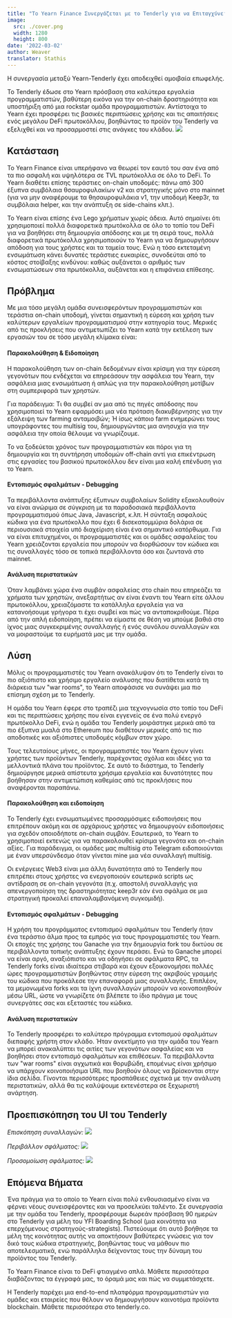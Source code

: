 ```yaml
---
title: "Το Yearn Finance Συνεργάζεται με το Tenderly για να Επιταγχύνει την Ανάπτυξη, το Debugging & την Ανάλυση Περιστατικών"
image:
  src: ./cover.png
  width: 1280
  height: 800
date: '2022-03-02'
author: Weaver
translator: Stathis
---
```


Η συνεργασία μεταξύ Yearn-Tenderly έχει αποδειχθεί αμοιβαία επωφελής.

Το Tenderly έδωσε στο Yearn πρόσβαση στα καλύτερα εργαλεία προγραμματιστών, βαθύτερη εικόνα για την on-chain δραστηριότητα και υποστήριξη από μια rockstar ομάδα προγραμματιστών. Αντίστοιχα το Yearn έχει προσφέρει τις βασικές περιπτώσεις χρήσης και τις απαιτήσεις ενός μεγάλου DeFi πρωτοκόλλου, βοηθώντας το προϊόν του Tenderly να εξελιχθεί και να προσαρμοστεί στις ανάγκες του κλάδου.
![](cover.png?w=1400&h=670)

## Κατάσταση
Το Yearn Finance είναι υπερήφανο να θεωρεί τον εαυτό του σαν ένα από τα πιο ασφαλή και υψηλότερα σε TVL πρωτόκολλα σε όλο το DeFi. Το Yearn διαθέτει επίσης τεράστιες on-chain υποδομές: πάνω από 300 έξυπνα συμβόλαια θσαυροφυλακίων v2 και στρατηγικής μόνο στο mainnet (για να μην αναφέρουμε τα θησαυροφυλάκια v1, την υποδομή Keep3r, τα συμβόλαια helper, και την ανάπτυξη σε side-chains κλπ.).

Το Yearn είναι επίσης ένα Lego χρήματων χωρίς άδεια. Αυτό σημαίνει ότι χρησιμοποιεί πολλά διαφορετικά πρωτόκολλα σε όλο το τοπίο του DeFi για να βοηθήσει στη δημιουργία απόδοσης και με τη σειρά τους, πολλά διαφορετικά πρωτόκολλα χρησιμοποιούν το Yearn για να δημιουργήσουν απόδοση για τους χρήστες και τα ταμεία τους. Ενώ η τόσο εκτεταμένη ενσωμάτωση κάνει δυνατές τεράστιες ευκαιρίες, συνοδεύται από το κόστος στοίβαξης κινδύνου: καθώς αυξάνεται ο αριθμός των ενσωματώσεων στα πρωτόκολλα, αυξάνεται και η επιφάνεια επίθεσης.

## Πρόβλημα
Με μια τόσο μεγάλη ομάδα συνεισφερόντων προγραμματιστών και τεράστια on-chain υποδομή, γίνεται σημαντική η εύρεση και χρήση των καλύτερων εργαλείων προγραμματισμού στην κατηγορία τους. Μερικές από τις προκλήσεις που αντιμετωπίζει το Yearn κατά την εκτέλεση των εργασιών του σε τόσο μεγάλη κλίμακα είναι:

#### Παρακολούθηση & Ειδοποίηση
Η παρακολούθηση των on-chain δεδομένων είναι κρίσιμη για την εύρεση γεγονότων που ενδέχεται να επηρεάσουν την ασφάλεια του Yearn, την ασφάλεια μιας ενσωμάτωση ή απλώς για την παρακολούθηση μοτίβων στη συμπεριφορά των χρηστών.

Για παράδειγμα: Τι θα συμβεί αν μια από τις πηγές απόδοσης που χρησιμοποιεί το Yearn εφαρμόσει μια νέα πρόταση διακυβέρνησης για την εξάλειψη των farming ανταμοιβών; Ή ίσως κάποιο farm ενημερώνει τους υπογράφοντες του multisig του, δημιουργώντας μια ανησυχία για την ασφάλεια την οποία θέλουμε να γνωρίζουμε.

Το να ξοδεύεται χρόνος των προγραμματιστών και πόροι για τη δημιουργία και τη συντήρηση υποδομών off-chain αντί για επικέντρωση στις εργασίες του βασικού πρωτοκόλλου δεν είναι μια καλή επένδυση για το Yearn.

#### Εντοπισμός σφαλμάτων - Debugging
Τα περιβάλλοντα ανάπτυξης έξυπνων συμβολαίων Solidity εξακολουθούν να είναι ανώριμα σε σύγκριση με τα παραδοσιακά περιβάλλοντα προγραμματισμού όπως Java, Javascript, κ.λπ. Η σύνταξη ασφαλούς κώδικα για ένα πρωτόκολλο που έχει 6 δισεκατομμύρια δολάρια σε περιουσιακά στοιχεία υπό διαχείριση είναι ένα σημαντικό κατόρθωμα. Για να είναι επιτυχημένοι, οι προγραμματιστές και οι ομάδες ασφαλείας του Yearn χρειάζονται εργαλεία που μπορούν να διορθώσουν τον κώδικα και τις συναλλαγές τόσο σε τοπικά περιβάλλοντα όσο και ζωντανά στο mainnet.

#### Ανάλυση περιστατικών
Όταν λαμβάνει χώρα ένα συμβάν ασφαλείας στο chain που επηρεάζει τα χρήματα των χρηστών, ανεξαρτήτως αν είναι έναντι του Yearn είτε άλλου πρωτοκόλλου, χρειαζόμαστε τα κατάλληλα εργαλεία για να κατανοήσουμε γρήγορα τι έχει συμβεί και πώς να ανταποκριθούμε. Πέρα από την απλή ειδοποίηση, πρέπει να είμαστε σε θέση να μπούμε βαθιά στο ίχνος μιας συγκεκριμένης συναλλαγής ή ενός συνόλου συναλλαγών και να μοιραστούμε τα ευρήματά μας με την ομάδα.

## Λύση
Μόλις οι προγραμματιστές του Yearn ανακάλυψαν ότι το Tenderly είναι το πιο αξιόπιστο και χρήσιμο εργαλείο ανάλυσης που διατίθεται κατά τη διάρκεια των "war rooms", το Yearn αποφάσισε να συνάψει μια πιο επίσημη σχέση με το Tenderly.

Η ομάδα του Yearn έφερε στο τραπέζι μια τεχνογνωσία στο τοπίο του DeFi και τις περιπτώσεις χρήσης που είναι εγγενείς σε ένα πολύ ενεργό πρωτόκολλο DeFi, ενώ η ομάδα του Tenderly μοιράστηκε μερικά από τα πιο έξυπνα μυαλά στο Ethereum που διαθέτουν μερικές από τις πιο αποδοτικές και αξιόπιστες υποδομές κόμβων στον χώρο.

Τους τελευταίους μήνες, οι προγραμματιστές του Yearn έχουν γίνει χρήστες των προϊόντων Tenderly, παρέχοντας σχόλια και ιδέες για τα μελλοντικά πλάνα του προϊόντος. Σε αυτό το διάστημα, το Tenderly δημιούργησε μερικά απίστευτα χρήσιμα εργαλεία και δυνατότητες που βοήθησαν στην αντιμετώπιση καθεμίας από τις προκλήσεις που αναφέρονται παραπάνω.

#### Παρακολούθηση και ειδοποίηση
Το Tenderly έχει ενσωματωμένες προσαρμόσιμες ειδοποιήσεις που επιτρέπουν ακόμη και σε αρχάριους χρήστες να δημιουργούν ειδοποιήσεις για σχεδόν οποιοδήποτε on-chain συμβάν. Εσωτερικά, το Yearn το χρησιμοποιεί εκτενώς για να παρακολουθεί κρίσιμα γεγονότα και on-chain αξίες. Για παράδειγμα, οι ομάδες μας multisig στο Telegram ειδοποιούνται με έναν υπερσύνδεσμο όταν γίνεται mine μια νέα συναλλαγή multisig.

Οι ενέργειες Web3 είναι μια άλλη δυνατότητα από το Tenderly που επιτρέπει στους χρήστες να ενεργοποιούν εσωτερικά scripts ως αντίδραση σε on-chain γεγονότα (π.χ. αποστολή συναλλαγής για απενεργοποίηση της δραστηριότητας keep3r εάν ένα σφάλμα σε μια στρατηγική προκαλεί επαναλαμβανόμενη συγκομιδή).

#### Εντοπισμός σφαλμάτων - Debugging
Η χρήση του προγράμματος εντοπισμού σφαλμάτων του Tenderly ήταν ένα τεράστιο άλμα προς τα εμπρός για τους προγραμματιστές του Yearn. Οι εποχές της χρήσης του Ganache για την δημιουργία fork του δικτύου σε περιβάλλοντα τοπικής ανάπτυξης έχουν περάσει. Ενώ το Ganache μπορεί να είναι αργό, αναξιόπιστο και να οδηγήσει σε σφάλματα RPC, τα Tenderly forks  είναι ιδιαίτερα στιβαρά και έχουν εξοικονομήσει πολλές ώρες προγραμματιστών βοηθώντας στην εύρεση της ακριβούς γραμμής του κώδικα που προκάλεσε την επαναφορά μιας συναλλαγής. Επιπλέον, τα μεμονωμένα forks και τα ίχνη συναλλαγών μπορούν να κοινοποιηθούν μέσω URL, ώστε να γνωρίζετε ότι βλέπετε το ίδιο πράγμα με τους συνεργάτες σας και εξεταστές του κώδικα.

#### Ανάλυση περιστατικών
Το Tenderly προσφέρει το καλύτερο πρόγραμμα εντοπισμού σφαλμάτων διεπαφής χρήστη στον κλάδο. Ήταν ανεκτίμητο για την ομάδα του Yearn να μπορεί ανακαλύπτει τις αιτίες των γεγονότων ασφαλείας και να βοηθήσει στον εντοπισμό σφαλμάτων και επιθέσεων. Τα περιβάλλοντα των "war rooms" είναι αγχωτικά και θορυβώδη, επομένως είναι χρήσιμο να υπάρχουν κοινοποιήσιμα URL που βοηθούν όλους να βρίσκονται στην ίδια σελίδα. Γίνονται περισσότερες προσπάθειες σχετικά με την ανάλυση περιστατικών, αλλά θα τις καλύψουμε εκτενέστερα σε ξεχωριστή ανάρτηση.

## Προεπισκόπηση του UI του Tenderly

*Επισκόπηση συναλλαγών:*
![](image1.png?w=1140&h=609)

*Περιβάλλον σφάλματος:*
![](image2.png?w=1131&h=432)

*Προσομοίωση σφάλματος:*
![](image3.png?w=1280&h=672)

## Επόμενα Βήματα
Ένα πράγμα για το οποίο το Yearn είναι πολύ ενθουσιασμένο είναι να φέρνει νέους συνεισφέροντες και να προσελκύει ταλέντο. Σε συνεργασία με την ομάδα του Tenderly, προσφέρουμε δωρεάν πρόσβαση 90 ημερών στο Tenderly για μέλη του YFI Boarding School (μια κοινότητα για επερχόμενους στρατηγούς-strategists). Πιστεύουμε ότι αυτό βοήθησε τα μέλη της κοινότητας αυτής να αποκτήσουν βαθύτερες γνώσεις για τον δικό τους κώδικα στρατηγικής, βοηθώντας τους να μάθουν πιο αποτελεσματικά, ενώ παράλληλα δείχνοντας τους την δύναμη του προϊόντος του Tenderly.

Το Yearn Finance είναι το DeFi φτιαγμένο απλά. Μάθετε περισσότερα διαβάζοντας τα έγγραφά μας, το όραμά μας και πώς να συμμετάσχετε.

Η Tenderly παρέχει μια end-to-end πλατφόρμα προγραμματιστών για ομάδες και εταιρείες που θέλουν να δημιουργήσουν καινοτόμα προϊόντα blockchain. Μάθετε περισσότερα στο tenderly.co.
